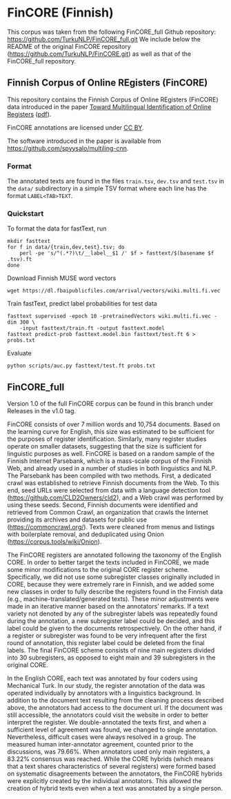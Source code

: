 # FinCORE (Finnish)
This corpus was taken from the following FinCORE_full Github repository: https://github.com/TurkuNLP/FinCORE_full.git
We include below the README of the original FinCORE repository (https://github.com/TurkuNLP/FinCORE.git) as well as that of the FinCORE_full repository.

## Finnish Corpus of Online REgisters (FinCORE)

This repository contains the Finnish Corpus of Online REgisters (FinCORE)
data introduced in the paper
[Toward Multilingual Identification of Online Registers](https://www.aclweb.org/anthology/W19-6130/) ([pdf](https://www.aclweb.org/anthology/W19-6130)).

FinCORE annotations are licensed under
[CC BY](http://creativecommons.org/licenses/by-sa/4.0/).

The software introduced in the paper is available from
<https://github.com/spyysalo/multiling-cnn>.

### Format

The annotated texts are found in the files `train.tsv`, `dev.tsv` and
`test.tsv` in the `data/` subdirectory in a simple TSV format where each
line has the format `LABEL<TAB>TEXT`.

### Quickstart

To format the data for fastText, run

```
mkdir fasttext
for f in data/{train,dev,test}.tsv; do
    perl -pe 's/^(.*?)\t/__label__$1 /' $f > fasttext/$(basename $f .tsv).ft
done
```

Download Finnish MUSE word vectors

```
wget https://dl.fbaipublicfiles.com/arrival/vectors/wiki.multi.fi.vec
```

Train fastText, predict label probabilities for test data

```
fasttext supervised -epoch 10 -pretrainedVectors wiki.multi.fi.vec -dim 300 \
    -input fasttext/train.ft -output fasttext.model
fasttext predict-prob fasttext.model.bin fasttext/test.ft 6 > probs.txt
```

Evaluate

```
python scripts/auc.py fasttext/test.ft probs.txt
```

## FinCORE_full
Version 1.0 of the full FinCORE corpus can be found in this branch under Releases in the v1.0 tag.

FinCORE consists of over 7 million words and 10,754 documents. Based on the learning curve for English, this size was estimated to be sufficient for the purposes of register identification. Similarly, many register studies operate on smaller datasets, suggesting that the size is sufficient for linguistic purposes as well. FinCORE is based on a random sample of the Finnish Internet Parsebank, which is a mass-scale corpus of the Finnish Web, and already used in a number of studies in both linguistics and NLP. The Parsebank has been compiled with two methods. First, a dedicated crawl was established to retrieve Finnish documents from the Web. To this end, seed URLs were selected from data with a language detection tool (https://github.com/CLD2Owners/cld2), and a Web crawl was performed by using these seeds. Second, Finnish documents were identified and retrieved from Common Crawl, an organization that crawls the Internet providing its archives and datasets for public use (https://commoncrawl.org/). Texts were cleaned from menus and listings with boilerplate removal, and deduplicated using Onion (https://corpus.tools/wiki/Onion).

The FinCORE registers are annotated following the taxonomy of the English CORE. In order to better target the texts included in FinCORE, we made some minor modifications to the original CORE register scheme. Specifically, we did not use some subregister classes originally included in CORE, because they were extremely rare in Finnish, and we added some new classes in order to fully describe the registers found in the Finnish data (e.g., machine-translated/generated texts). These minor adjustments were made in an iterative manner based on the annotators’ remarks. If a text variety not denoted by any of the subregister labels was repeatedly found during the annotation, a new subregister label could be decided, and this label could be given to the documents retrospectively. On the other hand, if a register or subregister was found to be very infrequent after the first round of annotation, this register label could be deleted from the final labels. The final FinCORE scheme consists of nine main registers divided into 30 subregisters, as opposed to eight main and 39 subregisters in the original CORE.

In the English CORE, each text was annotated by four coders using Mechanical Turk. In our study, the register annotation of the data was operated individually by annotators with a linguistics background. In addition to the document text resulting from the cleaning process described above, the annotators had access to the document url. If the document was still accessible, the annotators could visit the website in order to better interpret the register. We double-annotated the texts first, and when a sufficient level of agreement was found, we changed to single annotation. Nevertheless, difficult cases were always resolved in a group. The measured human inter-annotator agreement, counted prior to the discussions, was 79.66%. When annotators used only main registers, a 83.22% consensus was reached. While the CORE hybrids (which means that a text shares characteristics of several registers) were formed based on systematic disagreements between the annotators, the FinCORE hybrids were explicitly created by the individual annotators. This allowed the creation of hybrid texts even when a text was annotated by a single person. 
